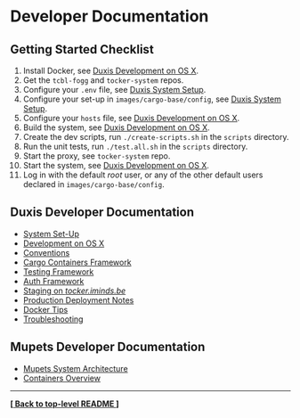# Developer Documentation

## Getting Started Checklist

1. Install Docker, see [Duxis Development on OS X](development-osx.md).
2. Get the `tcbl-fogg` and `tocker-system` repos.
3. Configure your `.env` file, see [Duxis System Setup](system-setup.md).
4. Configure your set-up in `images/cargo-base/config`, see [Duxis System Setup](system-setup.md).
5. Configure your `hosts` file, see [Duxis Development on OS X](development-osx.md).
6. Build the system, see [Duxis Development on OS X](development-osx.md).
7. Create the dev scripts, run `./create-scripts.sh` in the `scripts` directory.
8. Run the unit tests, run `./test.all.sh` in the `scripts` directory.
9. Start the proxy, see `tocker-system` repo.
10. Start the system, see [Duxis Development on OS X](development-osx.md).
11. Log in with the default _root_ user, or any of the other default users declared in `images/cargo-base/config`.


## Duxis Developer Documentation

- [System Set-Up](system-setup.md)
- [Development on OS X](development-osx.md)
- [Conventions](conventions.md)
- [Cargo Containers Framework](../../images/cargo-base/README.md)
- [Testing Framework](testing.md)
- [Auth Framework](../../images/auth/README.md)
- [Staging on _tocker.iminds.be_](staging.md)
- [Production Deployment Notes](production.md)
- [Docker Tips](docker-tips.md)
- [Troubleshooting](troubleshooting.md)


## Mupets Developer Documentation

- [Mupets System Architecture](architecture.md)
- [Containers Overview](containers.md)



----
__[[ Back to top-level README ](../../README.md)]__
